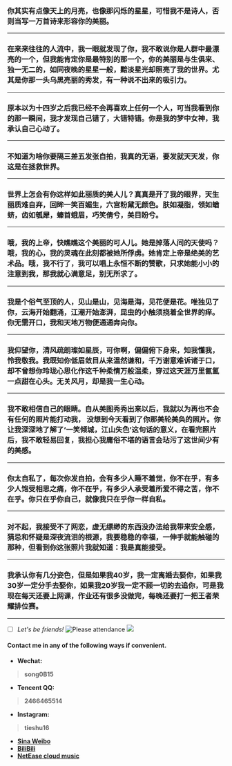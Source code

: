 
###  你其实有点像天上的月亮，也像那闪烁的星星，可惜我不是诗人，否则当写一万首诗来形容你的美丽。
---
###  在来来往往的人流中，我一眼就发现了你，我不敢说你是人群中最漂亮的一个，但我能肯定你是最特别的那一个，你的美丽是与生俱来、独一无二的，如同夜晚的星星一般，黯淡星光却照亮了我的世界。尤其是你那一头乌黑亮丽的秀发，有一种说不出来的吸引力。
---
###  原本以为十四岁之后我已经不会再喜欢上任何一个人，可当我看到你的那一瞬间，我才发现自己错了，大错特错。你是我的梦中女神，我承认自己心动了。
---
###   不知道为啥你要隔三差五发张自拍，我真的无语，要发就天天发，你这是在拯救世界。
---
###   世界上怎会有你这样如此丽质的美人儿？真真是开了我的眼界，天生丽质难自弃，回眸一笑百媚生，六宫粉黛无颜色。肤如凝脂，领如蝤蛴，齿如瓠犀，螓首蛾眉，巧笑倩兮，美目盼兮。
---
###   哦，我的上帝，快瞧瞧这个美丽的可人儿。她是掉落人间的天使吗？哦，我的心，我的灵魂在此刻都被她所俘虏。她肯定上帝是绝美的艺术品。哦，我不行了，我可以唱上永恒不断的赞歌，只求她能小小的注意到我，那我就心满意足，别无所求了。
---
###   我是个俗气至顶的人，见山是山，见海是海，见花便是花。唯独见了你，云海开始翻涌，江潮开始澎湃，昆虫的小触须挠着全世界的痒。你无需开口，我和天地万物便通通奔向你。
---
###   我仰望你，清风疏朗璨如星辰，可你啊，偏偏俯下身来，知我懂我，怜我敬我。我既知你低眉敛目从来温然谦和，千万谢意难诉诸于口，却不曾想你玲珑心思化作这千种柔情万般温柔，穿过这天涯万里氤氲一点甜在心头。无关风月，却是我一生心动。
---
###   我不敢相信自己的眼睛。自从美图秀秀出来以后，我就以为再也不会有任何的照片能打动我， 没想到今天看到了你那美轮美奂的照片。你让我深深地了解了‘一笑倾城，江山失色’这句话的意义，在看完照片后，我不敢轻易回复，我担心我庸俗不堪的语言会玷污了这世间少有的美感。
---
###   你太自私了，每次你发自拍，会有多少人睡不着觉，你不在乎，有多少人饱受相思之痛，你不在乎，有多少人承受着所爱不得之苦，你不在乎。你只在乎你自己，就像我只在乎你一样自私。
---
###   对不起，我接受不了网恋，虚无缥缈的东西没办法给我带来安全感，猜忌和怀疑是深夜流泪的根源，我要稳稳的幸福，一伸手就能触碰的那种，但看到你这张照片我就知道：我是真能接受。
---
###   我承认你有几分姿色，但是如果我40岁，我一定离婚去娶你，如果我30岁一定分手去娶你，如果我20岁我一定不顾一切的去追你，可是我现在每天还要上网课，作业还有很多没做完，每晚还要打一把王者荣耀排位赛。
***

- [ ] *Let's be friends!*
![Please attendance](https://picture1-1307277383.cos.ap-nanjing.myqcloud.com/F4EAF9A2-DDAB-4AF0-95FE-36D3952338C1.jpeg)
![](https://picture1-1307277383.cos.ap-nanjing.myqcloud.com/845705CA-4F23-4DD8-9480-A29B3A3C0532.jpeg)
#### Contact me in any of the following ways if convenient.

- **Wechat:**
>**song0B15**
-  **Tencent QQ:**
>**2466465514**
-  **Instagram:**
>**tieshu16**
- **[Sina Weibo](https://weibo.com/u/6089405013)**
- **[BiliBili](https://b23.tv/40u7u0)**
- **[NetEase cloud music](http://music.163.com/m/user/home?id=588642345)**
